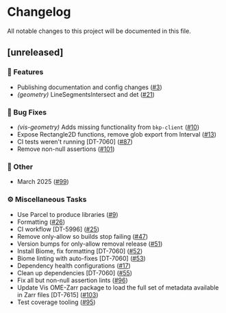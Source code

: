 # Changelog

All notable changes to this project will be documented in this file.

## [unreleased]

### 🚀 Features

- Publishing documentation and config changes ([#3](https://github.com/AllenInstitute/vis/pull/3))
- *(geometry)* LineSegmentsIntersect and det ([#21](https://github.com/AllenInstitute/vis/pull/21))

### 🐛 Bug Fixes

- *(vis-geometry)* Adds missing functionality from `bkp-client` ([#10](https://github.com/AllenInstitute/vis/pull/10))
- Expose Rectangle2D functions, remove glob export from Interval ([#13](https://github.com/AllenInstitute/vis/pull/13))
- CI tests weren't running [DT-7060] ([#87](https://github.com/AllenInstitute/vis/pull/87))
- Remove non-null assertions ([#101](https://github.com/AllenInstitute/vis/pull/101))

### 💼 Other

- March 2025 ([#99](https://github.com/AllenInstitute/vis/pull/99))

### ⚙️ Miscellaneous Tasks

- Use Parcel to produce libraries ([#9](https://github.com/AllenInstitute/vis/pull/9))
- Formatting ([#26](https://github.com/AllenInstitute/vis/pull/26))
- CI workflow [DT-5996] ([#25](https://github.com/AllenInstitute/vis/pull/25))
- Remove only-allow so builds stop failing ([#47](https://github.com/AllenInstitute/vis/pull/47))
- Version bumps for only-allow removal release ([#51](https://github.com/AllenInstitute/vis/pull/51))
- Install Biome, fix formatting [DT-7060] ([#52](https://github.com/AllenInstitute/vis/pull/52))
- Biome linting with auto-fixes [DT-7060] ([#53](https://github.com/AllenInstitute/vis/pull/53))
- Dependency health configurations ([#17](https://github.com/AllenInstitute/vis/pull/17))
- Clean up dependencies [DT-7060] ([#55](https://github.com/AllenInstitute/vis/pull/55))
- Fix all but non-null assertion lints ([#96](https://github.com/AllenInstitute/vis/pull/96))
- Update Vis OME-Zarr package to load the full set of metadata available in Zarr files [DT-7615] ([#103](https://github.com/AllenInstitute/vis/pull/103))
- Test coverage tooling ([#95](https://github.com/AllenInstitute/vis/pull/95))

<!-- generated by git-cliff -->

